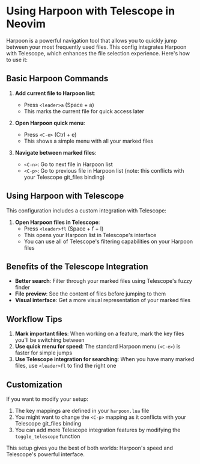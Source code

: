 # Using Harpoon with Telescope in Neovim

Harpoon is a powerful navigation tool that allows you to quickly jump between your most frequently used files.
This config integrates Harpoon with Telescope, which enhances the file selection experience.
Here's how to use it:

## Basic Harpoon Commands

1. **Add current file to Harpoon list**:
   - Press `<leader>a` (Space + a)
   - This marks the current file for quick access later

2. **Open Harpoon quick menu**:
   - Press `<C-e>` (Ctrl + e)
   - This shows a simple menu with all your marked files

3. **Navigate between marked files**:
   - `<C-n>`: Go to next file in Harpoon list
   - `<C-p>`: Go to previous file in Harpoon list (note: this conflicts with your Telescope git_files binding)

## Using Harpoon with Telescope

This configuration includes a custom integration with Telescope:

1. **Open Harpoon files in Telescope**:
   - Press `<leader>fl` (Space + f + l)
   - This opens your Harpoon list in Telescope's interface
   - You can use all of Telescope's filtering capabilities on your Harpoon files

## Benefits of the Telescope Integration

- **Better search**: Filter through your marked files using Telescope's fuzzy finder
- **File preview**: See the content of files before jumping to them
- **Visual interface**: Get a more visual representation of your marked files

## Workflow Tips

1. **Mark important files**: When working on a feature, mark the key files you'll be switching between
2. **Use quick menu for speed**: The standard Harpoon menu (`<C-e>`) is faster for simple jumps
3. **Use Telescope integration for searching**: When you have many marked files, use `<leader>fl` to find the right one

## Customization

If you want to modify your setup:

1. The key mappings are defined in your `harpoon.lua` file
2. You might want to change the `<C-p>` mapping as it conflicts with your Telescope git_files binding
3. You can add more Telescope integration features by modifying the `toggle_telescope` function

This setup gives you the best of both worlds: Harpoon's speed and Telescope's powerful interface.
